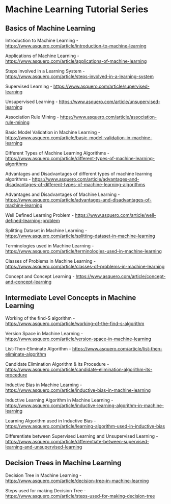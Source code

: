 # Machine Learning Tutorial Series

## Basics of Machine Learning

Introduction to Machine Learning - https://www.asquero.com/article/introduction-to-machine-learning

Applications of Machine Learning - https://www.asquero.com/article/applications-of-machine-learning

Steps involved in a Learning System - https://www.asquero.com/article/steps-involved-in-a-learning-system

Supervised Learning - https://www.asquero.com/article/supervised-learning

Unsupervised Learning - https://www.asquero.com/article/unsupervised-learning

Association Rule Mining - https://www.asquero.com/article/association-rule-mining

Basic Model Validation in Machine Learning - https://www.asquero.com/article/basic-model-validation-in-machine-learning

Different Types of Machine Learning Algorithms - https://www.asquero.com/article/different-types-of-machine-learning-algorithms

Advantages and Disadvantages of different types of machine learning algorithms - https://www.asquero.com/article/advantages-and-disadvantages-of-different-types-of-machine-learning-algorithms

Advantages and Disadvantages of Machine Learning - https://www.asquero.com/article/advantages-and-disadvantages-of-machine-learning

Well Defined Learning Problem - https://www.asquero.com/article/well-defined-learning-problem

Splitting Dataset in Machine Learning - https://www.asquero.com/article/splitting-dataset-in-machine-learning

Terminologies used in Machine Learning - https://www.asquero.com/article/terminologies-used-in-machine-learning

Classes of Problems in Machine Learning - https://www.asquero.com/article/classes-of-problems-in-machine-learning

Concept and Concept Learning - https://www.asquero.com/article/concept-and-concept-learning

## Intermediate Level Concepts in Machine Learning

Working of the find-S algorithm - https://www.asquero.com/article/working-of-the-find-s-algorithm

Version Space in Machine Learning - https://www.asquero.com/article/version-space-in-machine-learning

List-Then-Eliminate Algorithm - https://www.asquero.com/article/list-then-eliminate-algorithm

Candidate Elimination Algorithm & its Procedure - https://www.asquero.com/article/candidate-elimination-algorithm-its-procedure

Inductive Bias in Machine Learning - https://www.asquero.com/article/inductive-bias-in-machine-learning

Inductive Learning Algorithm in Machine Learning - https://www.asquero.com/article/inductive-learning-algorithm-in-machine-learning

Learning Algorithm used in Inductive Bias - https://www.asquero.com/article/learning-algorithm-used-in-inductive-bias

Differentiate between Supervised Learning and Unsupervised Learning - https://www.asquero.com/article/differentiate-between-supervised-learning-and-unsupervised-learning

## Decision Trees in Machine Learning

Decision Tree in Machine Learning - https://www.asquero.com/article/decision-tree-in-machine-learning

Steps used for making Decision Tree - https://www.asquero.com/article/steps-used-for-making-decision-tree
